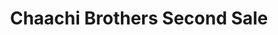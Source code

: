 ---
title: "Chaachi Brothers Second Sale"
url: /kanjiramattom/chaachi-brothers-second-sale/
shop: Gebrauchtwaren
---
